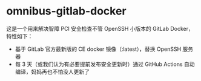 # omnibus-gitlab-docker

这是一个用来解决智障 PCI 安全检查不管 OpenSSH 小版本的 GitLab Docker，特性如下：

- 基于 GitLab 官方最新版的 CE docker 镜像（:latest），替换 OpenSSH 服务器
- 每 3 天（或我们认为有必要提前发布安全更新时）通过 GitHub Actions 自动编译，妈妈再也不怕没人更新了
